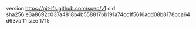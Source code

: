 version https://git-lfs.github.com/spec/v1
oid sha256:e3a8692c037a4818b4b558817bb191a74cc1f5616add08b8178bca64d637aff1
size 1715
